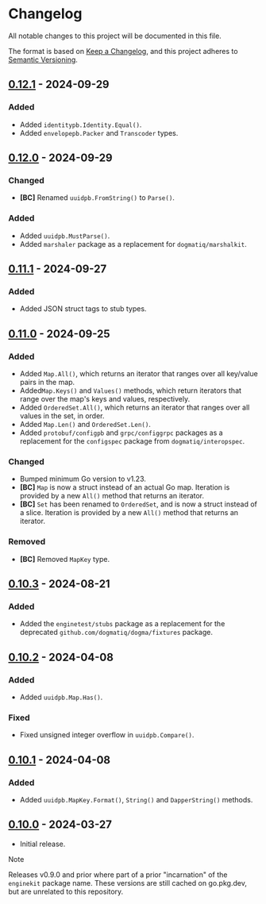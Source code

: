 # Changelog

All notable changes to this project will be documented in this file.

The format is based on [Keep a Changelog], and this project adheres to
[Semantic Versioning].

<!-- references -->

[Keep a Changelog]: https://keepachangelog.com/en/1.0.0/
[Semantic Versioning]: https://semver.org/spec/v2.0.0.html

## [0.12.1] - 2024-09-29

### Added

- Added `identitypb.Identity.Equal()`.
- Added `envelopepb.Packer` and `Transcoder` types.

## [0.12.0] - 2024-09-29

### Changed

- **[BC]** Renamed `uuidpb.FromString()` to `Parse()`.

### Added

- Added `uuidpb.MustParse()`.
- Added `marshaler` package as a replacement for `dogmatiq/marshalkit`.

## [0.11.1] - 2024-09-27

### Added

- Added JSON struct tags to stub types.

## [0.11.0] - 2024-09-25

### Added

- Added `Map.All()`, which returns an iterator that ranges over all key/value
  pairs in the map.
- Added`Map.Keys()` and `Values()` methods, which return iterators that range
  over the map's keys and values, respectively.
- Added `OrderedSet.All()`, which returns an iterator that ranges over all
  values in the set, in order.
- Added `Map.Len()` and `OrderedSet.Len()`.
- Added `protobuf/configpb` and `grpc/configgrpc` packages as a replacement for
  the `configspec` package from `dogmatiq/interopspec`.

### Changed

- Bumped minimum Go version to v1.23.
- **[BC]** `Map` is now a struct instead of an actual Go map. Iteration is
  provided by a new `All()` method that returns an iterator.
- **[BC]** `Set` has been renamed to `OrderedSet`, and is now a struct instead
  of a slice. Iteration is provided by a new `All()` method that returns an
  iterator.

### Removed

- **[BC]** Removed `MapKey` type.

## [0.10.3] - 2024-08-21

### Added

- Added the `enginetest/stubs` package as a replacement for the deprecated
  `github.com/dogmatiq/dogma/fixtures` package.

## [0.10.2] - 2024-04-08

### Added

- Added `uuidpb.Map.Has()`.

### Fixed

- Fixed unsigned integer overflow in `uuidpb.Compare()`.

## [0.10.1] - 2024-04-08

### Added

- Added `uuidpb.MapKey.Format()`, `String()` and `DapperString()` methods.

## [0.10.0] - 2024-03-27

- Initial release.

> [!NOTE]
> Releases v0.9.0 and prior where part of a prior "incarnation" of the
> `enginekit` package name. These versions are still cached on go.pkg.dev, but
> are unrelated to this repository.

<!-- references -->

[Unreleased]: https://github.com/dogmatiq/enginekit
[0.10.0]: https://github.com/dogmatiq/enginekit/releases/v0.10.0
[0.10.1]: https://github.com/dogmatiq/enginekit/releases/v0.10.1
[0.10.2]: https://github.com/dogmatiq/enginekit/releases/v0.10.2
[0.10.3]: https://github.com/dogmatiq/enginekit/releases/v0.10.3
[0.11.0]: https://github.com/dogmatiq/enginekit/releases/v0.11.0
[0.11.1]: https://github.com/dogmatiq/enginekit/releases/v0.11.1
[0.12.0]: https://github.com/dogmatiq/enginekit/releases/v0.12.0
[0.12.1]: https://github.com/dogmatiq/enginekit/releases/v0.12.1

<!-- version template
## [0.0.1] - YYYY-MM-DD

### Added
### Changed
### Deprecated
### Removed
### Fixed
### Security
-->
